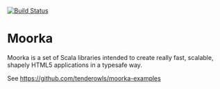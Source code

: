 [![Build Status](https://travis-ci.org/tenderowls/moorka.svg?branch=develop)](https://travis-ci.org/tenderowls/moorka)

Moorka
==============

Moorka is a set of Scala libraries intended to create really fast, scalable, shapely HTML5 applications in a typesafe
way.

See https://github.com/tenderowls/moorka-examples
